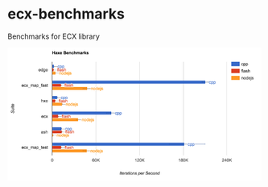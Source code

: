 # ecx-benchmarks
Benchmarks for ECX library

![result](https://github.com/eliasku/ecx-benchmarks/blob/master/result.png)
